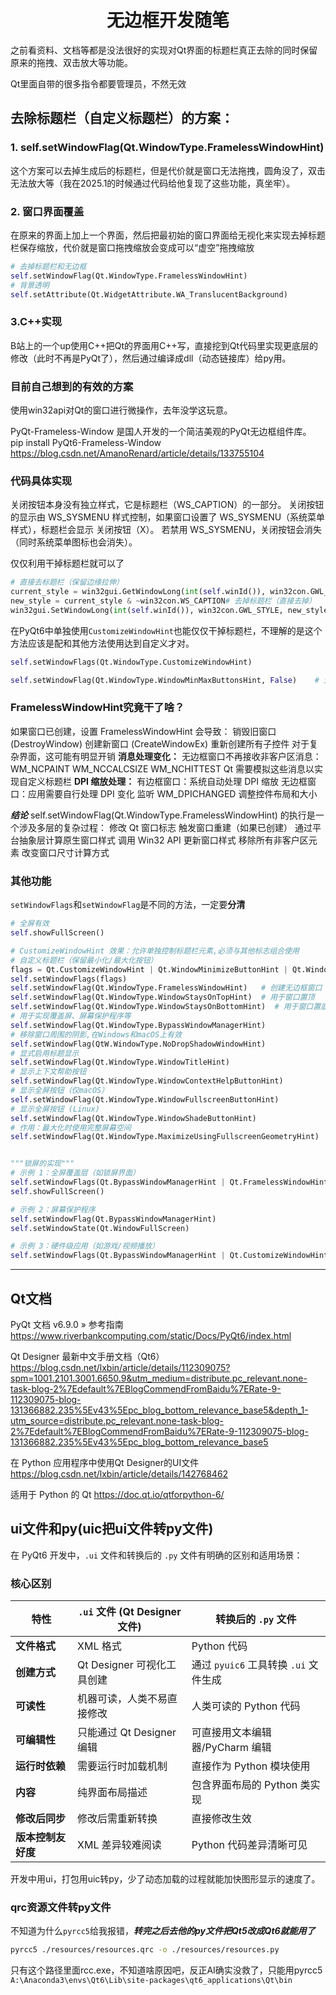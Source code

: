 # <center>无边框开发随笔</center>
之前看资料、文档等都是没法很好的实现对Qt界面的标题栏真正去除的同时保留原来的拖拽、双击放大等功能。

Qt里面自带的很多指令都要管理员，不然无效

## 去除标题栏（自定义标题栏）的方案：
### 1. self.setWindowFlag(Qt.WindowType.FramelessWindowHint)
这个方案可以去掉生成后的标题栏，但是代价就是窗口无法拖拽，圆角没了，双击无法放大等（我在2025.1的时候通过代码给他复现了这些功能，真坐牢）。
### 2. 窗口界面覆盖
在原来的界面上加上一个界面，然后把最初始的窗口界面给无视化来实现去掉标题栏保存缩放，代价就是窗口拖拽缩放会变成可以“虚空”拖拽缩放
```python
# 去掉标题栏和无边框
self.setWindowFlag(Qt.WindowType.FramelessWindowHint)
# 背景透明
self.setAttribute(Qt.WidgetAttribute.WA_TranslucentBackground)
```
### 3.C++实现
B站上的一个up使用C++把Qt的界面用C++写，直接挖到Qt代码里实现更底层的修改（此时不再是PyQt了），然后通过编译成dll（动态链接库）给py用。
### 目前自己想到的有效的方案
使用win32api对Qt的窗口进行微操作，去年没学这玩意。

PyQt-Frameless-Window 是国人开发的一个简洁美观的PyQt无边框组件库。
pip install PyQt6-Frameless-Window
https://blog.csdn.net/AmanoRenard/article/details/133755104

### 代码具体实现
关闭按钮本身没有独立样式，它是标题栏（WS_CAPTION）的一部分。
关闭按钮的显示由 WS_SYSMENU 样式控制，如果窗口设置了 WS_SYSMENU（系统菜单样式），标题栏会显示 关闭按钮（X）。
若禁用 WS_SYSMENU，关闭按钮会消失（同时系统菜单图标也会消失）。

仅仅利用干掉标题栏就可以了
```python
# 直接去标题栏（保留边缘拉伸）
current_style = win32gui.GetWindowLong(int(self.winId()), win32con.GWL_STYLE)
new_style = current_style & ~win32con.WS_CAPTION# 去掉标题栏（直接去掉）
win32gui.SetWindowLong(int(self.winId()), win32con.GWL_STYLE, new_style)  # 应用新样式
```

在PyQt6中单独使用`CustomizeWindowHint`也能仅仅干掉标题栏，不理解的是这个方法应该是配和其他方法使用达到自定义才对。
```python
self.setWindowFlags(Qt.WindowType.CustomizeWindowHint)

self.setWindowFlag(Qt.WindowType.WindowMinMaxButtonsHint, False)    # 这个False是不显示的意思，害我找这么久真服了
```

### FramelessWindowHint究竟干了啥？
如果窗口已创建，设置 FramelessWindowHint 会导致：
销毁旧窗口 (DestroyWindow)
创建新窗口 (CreateWindowEx)
重新创建所有子控件
对于复杂界面，这可能有明显开销
**消息处理变化：**
无边框窗口不再接收非客户区消息：
WM_NCPAINT
WM_NCCALCSIZE
WM_NCHITTEST
Qt 需要模拟这些消息以实现自定义标题栏
**DPI 缩放处理：**
有边框窗口：系统自动处理 DPI 缩放
无边框窗口：应用需要自行处理 DPI 变化
监听 WM_DPICHANGED
调整控件布局和大小

***结论***
self.setWindowFlag(Qt.WindowType.FramelessWindowHint) 的执行是一个涉及多层的复杂过程：
修改 Qt 窗口标志
触发窗口重建（如果已创建）
通过平台抽象层计算原生窗口样式
调用 Win32 API 更新窗口样式
移除所有非客户区元素
改变窗口尺寸计算方式

### 其他功能
`setWindowFlags`和`setWindowFlag`是不同的方法，一定要**分清**
```python
# 全屏有效
self.showFullScreen()

# CustomizeWindowHint 效果：允许单独控制标题栏元素,必须与其他标志组合使用
# 自定义标题栏（保留最小化/最大化按钮）
flags = Qt.CustomizeWindowHint | Qt.WindowMinimizeButtonHint | Qt.WindowMaximizeButtonHint
self.setWindowFlags(flags)
self.setWindowFlag(Qt.WindowType.FramelessWindowHint)   # 创建无边框窗口
self.setWindowFlag(Qt.WindowType.WindowStaysOnTopHint)  # 用于窗口置顶
self.setWindowFlag(Qt.WindowType.WindowStaysOnBottomHint)  # 用于窗口置底
# 用于实现覆盖屏、屏幕保护程序等
self.setWindowFlag(Qt.WindowType.BypassWindowManagerHint)
# 移除窗口周围的阴影,在Windows和macOS上有效
self.setWindowFlag(QtW.WindowType.NoDropShadowWindowHint)
# 显式启用标题显示
self.setWindowFlag(Qt.WindowType.WindowTitleHint)
# 显示上下文帮助按钮
self.setWindowFlag(Qt.WindowType.WindowContextHelpButtonHint)
# 显示全屏按钮（仅macOS）
self.setWindowFlag(Qt.WindowType.WindowFullscreenButtonHint)
# 显示全屏按钮 (Linux)
self.setWindowFlag(Qt.WindowType.WindowShadeButtonHint)
# 作用：最大化时使用完整屏幕空间
self.setWindowFlag(Qt.WindowType.MaximizeUsingFullscreenGeometryHint)


"""锁屏的实现"""
# 示例 1：全屏覆盖层（如锁屏界面）
self.setWindowFlags(Qt.BypassWindowManagerHint | Qt.FramelessWindowHint)
self.showFullScreen()

# 示例 2：屏幕保护程序
self.setWindowFlag(Qt.BypassWindowManagerHint)
self.setWindowState(Qt.WindowFullScreen)

# 示例 3：硬件级应用（如游戏/视频播放）
self.setWindowFlags(Qt.BypassWindowManagerHint | Qt.CustomizeWindowHint)
```


---

## Qt文档
PyQt 文档 v6.9.0 » 参考指南
https://www.riverbankcomputing.com/static/Docs/PyQt6/index.html

Qt Designer 最新中文手册文档（Qt6）
https://blog.csdn.net/lxbin/article/details/112309075?spm=1001.2101.3001.6650.9&utm_medium=distribute.pc_relevant.none-task-blog-2%7Edefault%7EBlogCommendFromBaidu%7ERate-9-112309075-blog-131366882.235%5Ev43%5Epc_blog_bottom_relevance_base5&depth_1-utm_source=distribute.pc_relevant.none-task-blog-2%7Edefault%7EBlogCommendFromBaidu%7ERate-9-112309075-blog-131366882.235%5Ev43%5Epc_blog_bottom_relevance_base5

在 Python 应用程序中使用Qt Designer的UI文件
https://blog.csdn.net/lxbin/article/details/142768462

适用于 Python 的 Qt
https://doc.qt.io/qtforpython-6/

## ui文件和py(uic把ui文件转py文件)
在 PyQt6 开发中，`.ui` 文件和转换后的 `.py` 文件有明确的区别和适用场景：

### 核心区别

| 特性                | `.ui` 文件 (Qt Designer 文件)           | 转换后的 `.py` 文件                     |
|---------------------|----------------------------------------|----------------------------------------|
| **文件格式**        | XML 格式                               | Python 代码                            |
| **创建方式**        | Qt Designer 可视化工具创建             | 通过 `pyuic6` 工具转换 `.ui` 文件生成 |
| **可读性**          | 机器可读，人类不易直接修改             | 人类可读的 Python 代码                 |
| **可编辑性**        | 只能通过 Qt Designer 编辑              | 可直接用文本编辑器/PyCharm 编辑        |
| **运行时依赖**      | 需要运行时加载机制                     | 直接作为 Python 模块使用               |
| **内容**            | 纯界面布局描述                         | 包含界面布局的 Python 类实现           |
| **修改后同步**      | 修改后需重新转换                       | 直接修改生效                           |
| **版本控制友好度**  | XML 差异较难阅读                       | Python 代码差异清晰可见                |

开发中用ui，打包用uic转py，少了动态加载的过程就能加快图形显示的速度了。

### qrc资源文件转py文件
不知道为什么`pyrcc5`给我报错，***转完之后去他的py文件把Qt5改成Qt6就能用了***
```bash
pyrcc5 ./resources/resources.qrc -o ./resources/resources.py
```
只有这个路径里面rcc.exe，不知道啥原因吧，反正AI确实没救了，只能用pyrcc5
`A:\Anaconda3\envs\Qt6\Lib\site-packages\qt6_applications\Qt\bin`